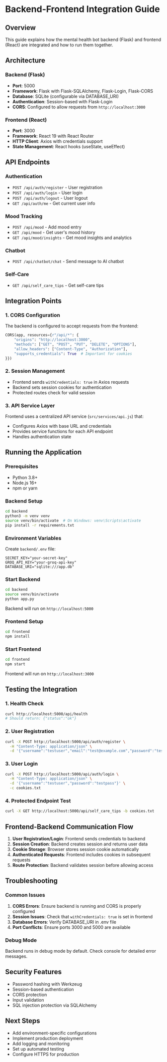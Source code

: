 # Backend-Frontend Integration Guide

## Overview
This guide explains how the mental health bot backend (Flask) and frontend (React) are integrated and how to run them together.

## Architecture

### Backend (Flask)
- **Port**: 5000
- **Framework**: Flask with Flask-SQLAlchemy, Flask-Login, Flask-CORS
- **Database**: SQLite (configurable via DATABASE_URI)
- **Authentication**: Session-based with Flask-Login
- **CORS**: Configured to allow requests from `http://localhost:3000`

### Frontend (React)
- **Port**: 3000
- **Framework**: React 19 with React Router
- **HTTP Client**: Axios with credentials support
- **State Management**: React hooks (useState, useEffect)

## API Endpoints

### Authentication
- `POST /api/auth/register` - User registration
- `POST /api/auth/login` - User login
- `POST /api/auth/logout` - User logout
- `GET /api/auth/me` - Get current user info

### Mood Tracking
- `POST /api/mood` - Add mood entry
- `GET /api/mood` - Get user's mood history
- `GET /api/mood/insights` - Get mood insights and analytics

### Chatbot
- `POST /api/chatbot/chat` - Send message to AI chatbot

### Self-Care
- `GET /api/self_care_tips` - Get self-care tips

## Integration Points

### 1. CORS Configuration
The backend is configured to accept requests from the frontend:
```python
CORS(app, resources={r"/api/*": {
    "origins": "http://localhost:3000",
    "methods": ["GET", "POST", "PUT", "DELETE", "OPTIONS"],
    "allow_headers": ["Content-Type", "Authorization"],
    "supports_credentials": True  # Important for cookies
}})
```

### 2. Session Management
- Frontend sends `withCredentials: true` in Axios requests
- Backend sets session cookies for authentication
- Protected routes check for valid session

### 3. API Service Layer
Frontend uses a centralized API service (`src/services/api.js`) that:
- Configures Axios with base URL and credentials
- Provides service functions for each API endpoint
- Handles authentication state

## Running the Application

### Prerequisites
- Python 3.8+
- Node.js 16+
- npm or yarn

### Backend Setup
```bash
cd backend
python3 -m venv venv
source venv/bin/activate  # On Windows: venv\Scripts\activate
pip install -r requirements.txt
```

### Environment Variables
Create `backend/.env` file:
```env
SECRET_KEY="your-secret-key"
GROQ_API_KEY="your-groq-api-key"
DATABASE_URI="sqlite:///app.db"
```

### Start Backend
```bash
cd backend
source venv/bin/activate
python app.py
```
Backend will run on `http://localhost:5000`

### Frontend Setup
```bash
cd frontend
npm install
```

### Start Frontend
```bash
cd frontend
npm start
```
Frontend will run on `http://localhost:3000`

## Testing the Integration

### 1. Health Check
```bash
curl http://localhost:5000/api/health
# Should return: {"status":"ok"}
```

### 2. User Registration
```bash
curl -X POST http://localhost:5000/api/auth/register \
  -H "Content-Type: application/json" \
  -d '{"username":"testuser","email":"test@example.com","password":"testpass"}'
```

### 3. User Login
```bash
curl -X POST http://localhost:5000/api/auth/login \
  -H "Content-Type: application/json" \
  -d '{"username":"testuser","password":"testpass"}' \
  -c cookies.txt
```

### 4. Protected Endpoint Test
```bash
curl -X GET http://localhost:5000/api/self_care_tips -b cookies.txt
```

## Frontend-Backend Communication Flow

1. **User Registration/Login**: Frontend sends credentials to backend
2. **Session Creation**: Backend creates session and returns user data
3. **Cookie Storage**: Browser stores session cookie automatically
4. **Authenticated Requests**: Frontend includes cookies in subsequent requests
5. **Route Protection**: Backend validates session before allowing access

## Troubleshooting

### Common Issues

1. **CORS Errors**: Ensure backend is running and CORS is properly configured
2. **Session Issues**: Check that `withCredentials: true` is set in frontend
3. **Database Errors**: Verify DATABASE_URI in .env file
4. **Port Conflicts**: Ensure ports 3000 and 5000 are available

### Debug Mode
Backend runs in debug mode by default. Check console for detailed error messages.

## Security Features

- Password hashing with Werkzeug
- Session-based authentication
- CORS protection
- Input validation
- SQL injection protection via SQLAlchemy

## Next Steps

- Add environment-specific configurations
- Implement production deployment
- Add logging and monitoring
- Set up automated testing
- Configure HTTPS for production
